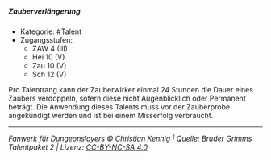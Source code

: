 <!---
Dies ist ein Fanwerk für DUNGEONSLAYERS © von Christian Kennig

Quellen:      [Bruder Grimms Talentpaket 2](https://www.f-space.de/ds4/downloads.html)
              [Talentbeschreibungen](https://www.f-space.de/ds4/tools-talentcards.html)
License:      [CC-BY-NC-SA 4.0](https://creativecommons.org/licenses/by-nc-sa/4.0/deed.de)
Richtlinien:  [Fanwerkrichtlinien](https://www.dungeonslayers.net/fanwerk-richtlinien/)
Autor:        Zauberlehrling
-->

##### Zauberverlängerung

- Kategorie: #Talent
- Zugangsstufen:
  - ZAW 4 (III)
  - Hei 10 (V)
  - Zau 10 (V)
  - Sch 12 (V)

Pro Talentrang kann der Zauberwirker einmal 24 Stunden die Dauer eines Zaubers verdoppeln, sofern diese nicht Augenblicklich oder Permanent beträgt. Die Anwendung dieses Talents muss vor der Zauberprobe angekündigt werden und ist bei einem Misserfolg verbraucht.

---

_Fanwerk für [Dungeonslayers](https://www.dungeonslayers.net/) © Christian Kennig | Quelle: Bruder Grimms Talentpaket 2 | Lizenz: [CC-BY-NC-SA 4.0](https://creativecommons.org/licenses/by-nc-sa/4.0/deed.de)_
